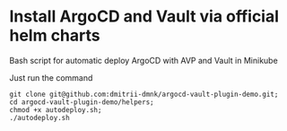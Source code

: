 # Install ArgoCD and Vault via official helm charts
Bash script for automatic deploy ArgoCD with AVP and Vault in Minikube

Just run the command
```console
git clone git@github.com:dmitrii-dmnk/argocd-vault-plugin-demo.git;
cd argocd-vault-plugin-demo/helpers;
chmod +x autodeploy.sh;
./autodeploy.sh
```

